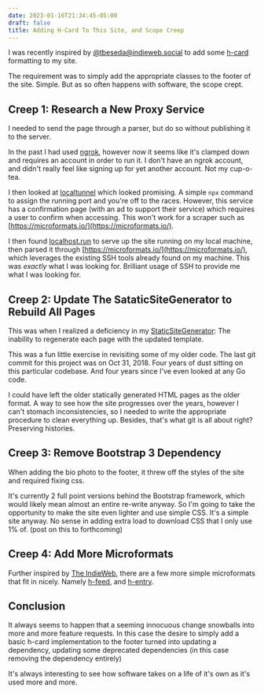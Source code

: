 ```yaml
---
date: 2023-01-16T21:34:45-05:00
draft: false
title: Adding H-Card To This Site, and Scope Creep
---
```


I was recently inspired by [@tbeseda@indieweb.social](https://indieweb.social/@tbeseda) to add some [h-card](http://microformats.org/wiki/h-card) formatting to my site.

The requirement was to simply add the appropriate classes to the footer of the site. Simple. But as so often happens with software, the scope crept.

## Creep 1: Research a New Proxy Service

I needed to send the page through a parser, but do so without publishing it to the server.

In the past I had used [ngrok](https://ngrok.com/), however now it seems like it's clamped down and requires an account in order to run it. I don't have an ngrok account, and didn't really feel like signing up for yet another account. Not my cup-o-tea.

I then looked at [localtunnel](https://github.com/localtunnel/localtunnel) which looked promising. A simple `npx` command to assign the running port and you're off to the races. However, this service has a confirmation page (with an ad to support their service) which requires a user to confirm when accessing. This won't work for a scraper such as [https://microformats.io/](https://microformats.io/).

I then found [localhost.run](https://localhost.run/) to serve up the site running on my local machine, then parsed it through [https://microformats.io/](https://microformats.io/), which leverages the existing SSH tools already found on my machine. This was _exactly_ what I was looking for. Brilliant usage of SSH to provide me what I was looking for.

## Creep 2: Update The SataticSiteGenerator to Rebuild All Pages

This was when I realized a deficiency in my [StaticSiteGenerator](https://github.com/mrnickel/StaticSiteGenerator): The inability to regenerate each page with the updated template.

This was a fun little exercise in revisiting some of my older code. The last git commit for this project was on Oct 31, 2018. Four years of dust sitting on this particular codebase. And four years since I've even looked at any Go code.

I could have left the older statically generated HTML pages as the older format. A way to see how the site progresses over the years, however I can't stomach inconsistencies, so I needed to write the appropriate procedure to clean everything up. Besides, that's what git is all about right? Preserving histories.

## Creep 3: Remove Bootstrap 3 Dependency

When adding the bio photo to the footer, it threw off the styles of the site and required fixing css.

It's currently 2 full point versions behind the Bootstrap framework, which would likely mean almost an entire re-write anyway. So I'm going to take the opportunity to make the site even lighter and use simple CSS. It's a simple site anyway. No sense in adding extra load to download CSS that I only use 1% of. (post on this to forthcoming)

## Creep 4: Add More Microformats

Further inspired by [The IndieWeb](https://indieweb.org/), there are a few more simple microformats that fit in nicely. Namely [h-feed](http://microformats.org/wiki/h-feed), and [h-entry](http://microformats.org/wiki/h-entry).

## Conclusion

It always seems to happen that a seeming innocuous change snowballs into more and more feature requests. In this case the desire to simply add a basic h-card implementation to the footer turned into updating a dependency, updating some deprecated dependencies (in this case removing the dependency entirely)

It's always interesting to see how software takes on a life of it's own as it's used more and more.